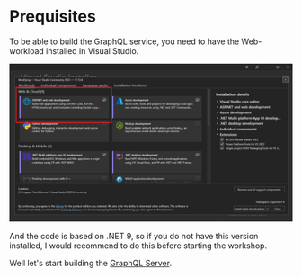 # Prequisites
To be able to build the GraphQL service, you need to have the Web-workload installed in Visual Studio.

![Web workload in Installer](./images/Web%20load.png)

And the code is based on .NET 9, so if you do not have this version installed, I would recommend to do this before starting the workshop.

Well let's start building the [GraphQL Server](./Step1.md).
